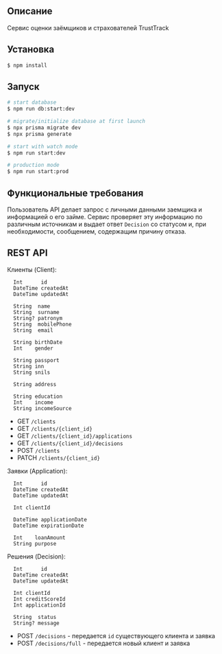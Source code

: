 ## Описание

Сервис оценки заёмщиков и страхователей TrustTrack

## Установка

```bash
$ npm install
```

## Запуск

```bash
# start database
$ npm run db:start:dev

# migrate/initialize database at first launch
$ npx prisma migrate dev
$ npx prisma generate

# start with watch mode
$ npm run start:dev

# production mode
$ npm run start:prod
```

## Функциональные требования

Пользователь API делает запрос с личными данными заемщика и информацией о его займе. Сервис проверяет эту информацию по
различным источникам и выдает ответ `Decision` со статусом и, при необходимости, сообщением, содержащим причину отказа.

## REST API

Клиенты (Client):
```
  Int      id
  DateTime createdAt
  DateTime updatedAt

  String  name
  String  surname
  String? patronym
  String  mobilePhone
  String  email

  String birthDate
  Int    gender

  String passport
  String inn
  String snils

  String address 

  String education
  Int    income
  String incomeSource
```
- GET `/clients`
- GET `/clients/{client_id}`
- GET `/clients/{client_id}/applications`
- GET `/clients/{client_id}/decisions`
- POST `/clients`
- PATCH `/clients/{client_id}`

Заявки (Application):
```
  Int      id
  DateTime createdAt
  DateTime updatedAt

  Int clientId

  DateTime applicationDate
  DateTime expirationDate

  Int    loanAmount
  String purpose
```

Решения (Decision):
```
  Int      id
  DateTime createdAt
  DateTime updatedAt

  Int clientId
  Int creditScoreId
  Int applicationId

  String  status
  String? message
```

- POST `/decisions` - передается `id` существующего клиента и заявка
- POST `/decisions/full` - передается новый клиент и заявка

